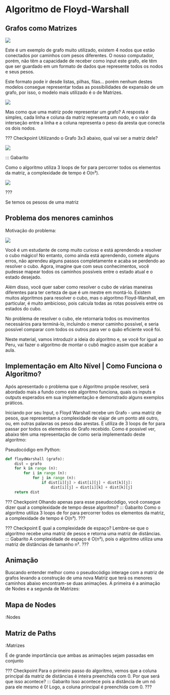 Algoritmo de Floyd-Warshall
======

Grafos como Matrizes
---------

![](Nodes/Node0.png)

Este é um exemplo de grafo muito utilizado, existem 4 nodos que estão conectados por caminhos com pesos diferentes. O nosso computador, porém, não têm a capacidade de receber como input este grafo, ele têm que ser guardado em um formato de dados que represente todos os nodos e seus pesos.

Este formato pode ir desde listas, pilhas, filas... porém nenhum destes modelos consegue representar todas as possibilidades de expansão de um grafo, por isso, o modelo mais utilizado é o de Matrizes.

![](Matrizes/Matriz95.png)

Mas como que uma matriz pode representar um grafo? A resposta é simples, cada linha e coluna da matriz representa um nodo, e o valor da interseção entre a linha e a coluna representa o peso da aresta que conecta os dois nodos.

??? Checkpoint
Utilizando o Grafo 3x3 abaixo, qual vai ser a matriz dele?

![](exemplo-1.png)

::: Gabarito

Como o algoritmo utiliza 3 loops de for para percorrer todos os elementos da matriz, a complexidade de tempo é O(n³).

![](matriz-exemplo.png)

???

Se temos os pesoss de uma matriz
 

Problema dos menores caminhos
---------

Motivação do problema:

![](cubo.jpeg|7)

Você é um estudante de comp muito curioso e está aprendendo a resolver o cubo mágico! No entanto, como ainda está aprendendo, comete alguns erros, não aprendeu alguns passos completamente e acaba se perdendo ao resolver o cubo. Agora, imagine que com seus conhecimentos, você pudesse mapear todos os caminhos possíveis entre o estado atual e o estado desejado.

Além disso, você quer saber como resolver o cubo de várias maneiras diferentes para ter certeza de que é um mestre em montá-lo. Existem muitos algoritmos para resolver o cubo, mas o algoritmo Floyd-Warshall, em particular, é muito ambicioso, pois calcula todas as rotas possíveis entre os estados do cubo.

No problema de resolver o cubo, ele retornaria todos os movimentos necessários para terminá-lo, incluindo o menor caminho possível, e seria possível comparar com todos os outros para ver o quão eficiente você foi.

Neste material, vamos introduzir a ideia do algoritmo e, se você for igual ao Peru, vai fazer o algoritmo de montar o cubô magico assim que acabar a aula.

Implementação em Alto Nível | Como Funciona o Algoritmo?
---------

Após apresentado o problema que o Algoritmo propõe resolver, será abordado mais a fundo como este algoritmo funciona, quais os inputs e outputs esperados em sua implementação e demonstrado alguns exemplos práticos.

Iniciando por seu Input, o Floyd Warshall recebe um Grafo - uma matriz de pesos, que representam a complexidade de viajar de um ponto até outro, ou, em outras palavras os pesos das arestas. E utiliza de 3 loops de for para passar por todos os elementos do Grafo recebido. Como é possível ver, abaixo têm uma representação de como seria implementado deste algoritmo:

Pseudocódigo em Python:

```python
def floydWarshall (grafo):
    dist = grafo
    for k in range (n):
        for i in range (n):
            for j in range (n):
                if dist[i][j] > dist[i][j] + dist[k][j]:
                    dist[i][j] = dist[i][k] + dist[k][j]
    return dist
```

??? Checkpoint
Olhando apenas para esse pseudocódigo, você consegue dizer qual a complexidade de tempo desse algoritmo?
::: Gabarito
Como o algoritmo utiliza 3 loops de for para percorrer todos os elementos da matriz, a complexidade de tempo é O(n³).
???

??? Checkpoint
E qual a complexidade de espaço? Lembre-se que o algoritmo recebe uma matriz de pesos e retorna uma matriz de distâncias.
::: Gabarito
A complexidade de espaço é O(n²), pois o algoritmo utiliza uma matriz de distâncias de tamanho n².
???

Animação
---------

Buscando entender melhor como o pseudocódigo interage com a matriz de grafos levando a construção de uma nova Matriz que terá os menores caminhos abaixo encontram-se duas animações. A primeira é a animação de Nodes e a segunda de Matrizes:

Mapa de Nodes
---------

:Nodes

Matriz de Paths
---------

:Matrizes

É de grande importância que ambas as animações sejam passadas em conjunto

??? Checkpoint
Para o primeiro passo do algoritmo, vemos que a coluna principal da matriz de distâncias é inteira preenchida com 0. Por que será que isso acontece?
::: Gabarito
Isso acontece pois a distância de um nó para ele mesmo é 0! Logo, a coluna principal é preenchida com 0.
???